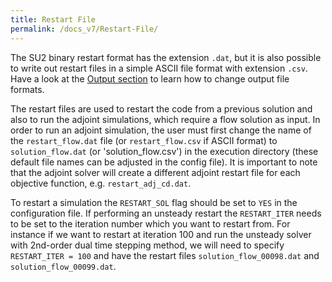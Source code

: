 ```yaml
---
title: Restart File
permalink: /docs_v7/Restart-File/
---
```


The SU2 binary restart format has the extension `.dat`, but it is also possible to write out restart files in a simple ASCII file format with extension `.csv`. Have a look at the [Output section](/docs_v7/Custom-Output/) to learn how to change output file formats.

The restart files are used to restart the code from a previous solution and also to run the adjoint simulations, which require a flow solution as input. In order to run an adjoint simulation, the user must first change the name of the `restart_flow.dat`  file (or `restart_flow.csv` if ASCII format) to `solution_flow.dat` (or 'solution_flow.csv') in the execution directory (these default file names can be adjusted in the config file). It is important to note that the adjoint solver will create a different adjoint restart file for each objective function, e.g. `restart_adj_cd.dat`.

To restart a simulation the `RESTART_SOL` flag should be set to `YES` in the configuration file. If performing an unsteady restart the `RESTART_ITER` needs to be set to the iteration number which you want to restart from. For instance if we want to restart at iteration 100 and run the unsteady solver with 2nd-order dual time stepping method, we will need to specify `RESTART_ITER = 100` and have the restart files `solution_flow_00098.dat` and `solution_flow_00099.dat`.
 
